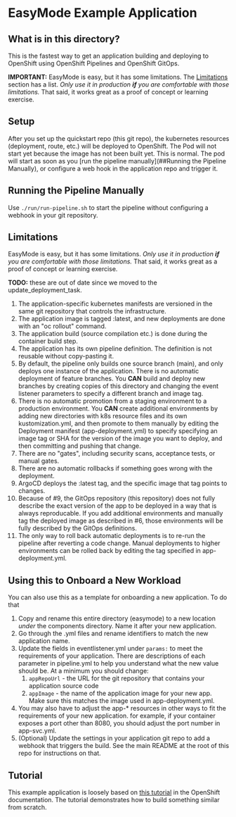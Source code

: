 # EasyMode Example Application

## What is in this directory?
This is the fastest way to get an application building and deploying to  OpenShift using OpenShift Pipelines and OpenShift GitOps.

**IMPORTANT:** EasyMode is easy, but it has some limitations. The [Limitations](#Limitations) section has a list.
*Only use it in production **if** you are comfortable with those limitations.*
That said, it works great as a proof of concept or learning exercise.

## Setup
After you set up the quickstart repo (this git repo), the kubernetes resources (deployment, route, etc.) will be
deployed to OpenShift. The Pod will not start yet because the image has not been built yet. This is normal.
The pod will start as soon as you [run the pipeline manually](##Running the Pipeline Manually),
or configure a web hook in the application repo and trigger it.

## Running the Pipeline Manually
Use `./run/run-pipeline.sh` to start the pipeline without configuring a webhook in your git repository.

## Limitations

EasyMode is easy, but it has some limitations. *Only use it in production **if** you are comfortable with those limitations.*
That said, it works great as a proof of concept or learning exercise.

**TODO:** these are out of date since we moved to the update_deployment_task.

1. The application-specific kubernetes manifests are versioned in the same git repository that controls the infrastructure.
2. The application image is tagged :latest, and new deployments are done with an "oc rollout" command.
3. The application build (source compilation etc.) is done during the container build step.
4. The application has its own pipeline definition. The definition is not reusable without copy-pasting it.
5. By default, the pipeline only builds one source branch (main), and only deploys one instance of the application. There is no automatic deployment of feature branches. You **CAN** build and deploy new branches by creating copies of this directory and changing the event listener parameters to specify a different branch and image tag.
6. There is no automatic promotion from a staging environment to a production environment. You **CAN** create additional environments by adding new directories with k8s resource files and its own kustomization.yml, and then promote to them manually by editing the Deployment manifest (app-deployment.yml) to specify specifying an image tag or SHA for the version of the image you want to deploy, and then committing and pushing that change.
7. There are no "gates", including security scans, acceptance tests, or manual gates.
8. There are no automatic rollbacks if something goes wrong with the deployment.
9. ArgoCD deploys the :latest tag, and the specific image that tag points to changes.
10. Because of #9, the GitOps repository (this repository) does not fully describe the exact version of the app to be deployed in a way that is always reproducable. If you add additional environments and manually tag the deployed image as described in #6, those environments will be fully described by the GitOps definitions.
11. The only way to roll back automatic deployments is to re-run the pipeline after reverting a code change. Manual deployments to higher environments can be rolled back by editing the tag specified in app-deployment.yml.

## Using this to Onboard a New Workload
You can also use this as a template for onboarding a new application. To do that
1. Copy and rename this entire directory (easymode) to a new location *under* the components directory. Name it after your new application.
2. Go through the .yml files and rename identifiers to match the new application name.
3. Update the fields in eventlistener.yml under `params:` to meet the requirements of your application. 
   There are descriptions of each parameter in pipeline.yml to help you understand what the new value 
   should be. At a minimum you should change:
   1. `appRepoUrl` - the URL for the git repository that contains your application source code
   2. `appImage` - the name of the application image for your new app. Make sure this matches the image used in 
   app-deployment.yml.
4. You may also have to adjust the app-* resources in other ways to fit the requirements of your new application.
   for example, if your container exposes a port other than 8080, you should adjust the port number in app-svc.yml.
5. (Optional) Update the settings in your application git repo to add a webhook that triggers the build.
   See the main README at the root of this repo for instructions on that.

## Tutorial
This example application is loosely based on 
[this tutorial](https://docs.openshift.com/container-platform/4.9/cicd/pipelines/creating-applications-with-cicd-pipelines.html#assembling-a-pipeline_creating-applications-with-cicd-pipelines) in the OpenShift documentation.
The tutorial demonstrates how to build something similar from scratch.